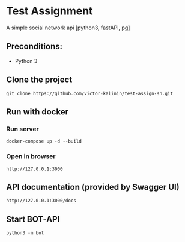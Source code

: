 # Test Assignment
A simple social network api [python3, fastAPI, pg]

## Preconditions:

- Python 3

## Clone the project

```
git clone https://github.com/victor-kalinin/test-assign-sn.git
```

## Run with docker

### Run server

```
docker-compose up -d --build
```

### Open in browser

```
http://127.0.0.1:3000
```

## API documentation (provided by Swagger UI)

```
http://127.0.0.1:3000/docs
```

## Start BOT-API

```
python3 -m bot
```